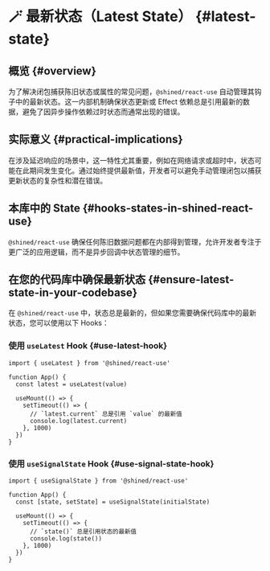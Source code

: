 # 🪄 最新状态（Latest State） {#latest-state}

## 概览 {#overview}

为了解决闭包捕获陈旧状态或属性的常见问题，`@shined/react-use` 自动管理其钩子中的最新状态。这一内部机制确保状态更新或 Effect 依赖总是引用最新的数据，避免了因异步操作依赖过时状态而通常出现的错误。

## 实际意义 {#practical-implications}

在涉及延迟响应的场景中，这一特性尤其重要，例如在网络请求或超时中，状态可能在此期间发生变化。通过始终提供最新值，开发者可以避免手动管理闭包以捕获更新状态的复杂性和潜在错误。

## 本库中的 State {#hooks-states-in-shined-react-use}

`@shined/react-use` 确保任何陈旧数据问题都在内部得到管理，允许开发者专注于更广泛的应用逻辑，而不是异步回调中状态管理的细节。

## 在您的代码库中确保最新状态 {#ensure-latest-state-in-your-codebase}

在 `@shined/react-use` 中，状态总是最新的，但如果您需要确保代码库中的最新状态，您可以使用以下 Hooks：

### 使用 `useLatest` Hook {#use-latest-hook}

```tsx
import { useLatest } from '@shined/react-use'

function App() {
  const latest = useLatest(value)

  useMount(() => {
    setTimeout(() => {
      // `latest.current` 总是引用 `value` 的最新值
      console.log(latest.current)
    }, 1000)
  })
}
```

### 使用 `useSignalState` Hook {#use-signal-state-hook}

```tsx
import { useSignalState } from '@shined/react-use'

function App() {
  const [state, setState] = useSignalState(initialState)

  useMount(() => {
    setTimeout(() => {
      // `state()` 总是引用状态的最新值
      console.log(state())
    }, 1000)
  })
}
```
